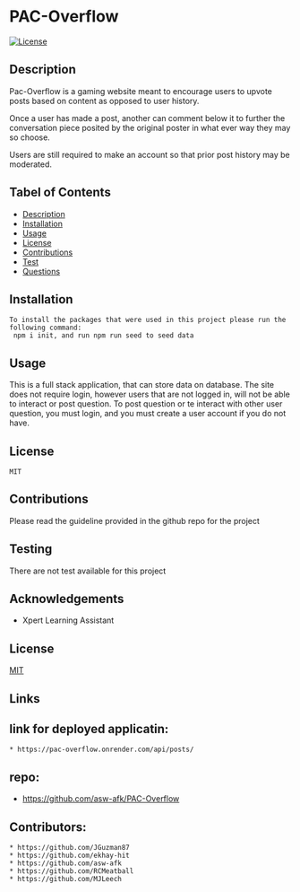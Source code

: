 # PAC-Overflow

[![License](https://img.shields.io/badge/License-MIT-blue.svg)](https://opensource.org/licenses/MIT)
     
## Description
Pac-Overflow is a gaming website meant to encourage users to upvote posts based on content as opposed to user history.

Once a user has made a post, another can comment below it to further the conversation piece posited by the original poster in what ever way they may so choose.

Users are still required to make an account so that prior post history may be moderated.

## Tabel of Contents

* [Description](#Description)
* [Installation](#Installation)
* [Usage](#Usage)
* [License](#License)
* [Contributions](#Contributions)
* [Test](#Test)
* [Questions](#Questions)
    
## Installation 
    To install the packages that were used in this project please run the following command:
     npm i init, and run npm run seed to seed data

 ## Usage
   This is a full stack application, that can store data on database. The site does not require login, however users that are not logged in, will not be able to interact or post question. To post question or te interact with other user question, you must login, and you must create a user account if you do not have. 

## License
    MIT

## Contributions
Please read the guideline provided in the github repo for the project

## Testing
There are not test available for this project

## Acknowledgements 
* Xpert Learning Assistant

## License
[MIT](https://choosealicense.com/licenses/mit/) 

## Links

## link for deployed applicatin:
    * https://pac-overflow.onrender.com/api/posts/
## repo:
* https://github.com/asw-afk/PAC-Overflow

## Contributors:
    * https://github.com/JGuzman87
    * https://github.com/ekhay-hit
    * https://github.com/asw-afk
    * https://github.com/RCMeatball
    * https://github.com/MJLeech



